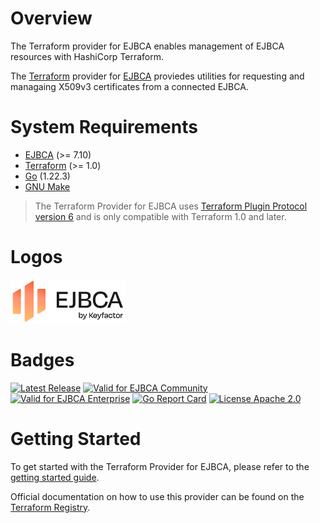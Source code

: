 # Overview
The Terraform provider for EJBCA enables management of EJBCA resources with HashiCorp Terraform.

The [Terraform](https://www.terraform.io/) provider for [EJBCA](https://ejbca.org) proviedes utilities for requesting and managaing X509v3 certificates from a connected EJBCA.

# System Requirements

* [EJBCA](https://ejbca.org) (>= 7.10)
* [Terraform](https://www.terraform.io/downloads) (>= 1.0)
* [Go](https://go.dev/doc/install) (1.22.3)
* [GNU Make](https://www.gnu.org/software/make/)

> The Terraform Provider for EJBCA uses [Terraform Plugin Protocol version 6](https://developer.hashicorp.com/terraform/plugin/terraform-plugin-protocol) and is only compatible with Terraform 1.0 and later.

# Logos
<!--EJBCA Community logo -->
<a href="https://ejbca.org">
    <img src=".github/images/community-ejbca.png?raw=true)" alt="EJBCA logo" title="EJBCA" height="70" />
</a>

# Badges

<a href="https://github.com/keyfactor-pub/terraform-provider-ejbca/releases/latest"><img src="https://img.shields.io/github/v/release/keyfactor-pub/terraform-provider-ejbca?style=flat-square" alt="Latest Release"></a>
<a href="https://ejbca.org"><img src="https://img.shields.io/badge/valid_for-ejbca_community-FF9371" alt="Valid for EJBCA Community"></a>
<a href="https://www.keyfactor.com/products/ejbca-enterprise/"><img src="https://img.shields.io/badge/valid_for-ejbca_enterprise-5F61FF" alt="Valid for EJBCA Enterprise"></a>
<a href="https://goreportcard.com/report/github.com/keyfactor-pub/terraform-provider-ejbca"><img src="https://goreportcard.com/badge/github.com/keyfactor-pub/terraform-provider-ejbca" alt="Go Report Card"></a>
<a href="https://img.shields.io/badge/License-Apache%202.0-blue.svg"><img src="https://img.shields.io/badge/License-Apache%202.0-blue.svg" alt="License Apache 2.0"></a>

# Getting Started

To get started with the Terraform Provider for EJBCA, please refer to the [getting started guide](getting-started.md).

Official documentation on how to use this provider can be found on the 
[Terraform Registry](https://registry.terraform.io/providers/keyfactor-pub/ejbca/latest/docs).
